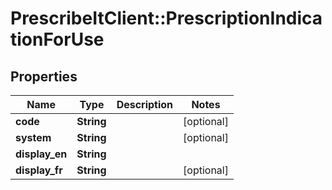 # PrescribeItClient::PrescriptionIndicationForUse

## Properties
Name | Type | Description | Notes
------------ | ------------- | ------------- | -------------
**code** | **String** |  | [optional] 
**system** | **String** |  | [optional] 
**display_en** | **String** |  | 
**display_fr** | **String** |  | [optional] 

